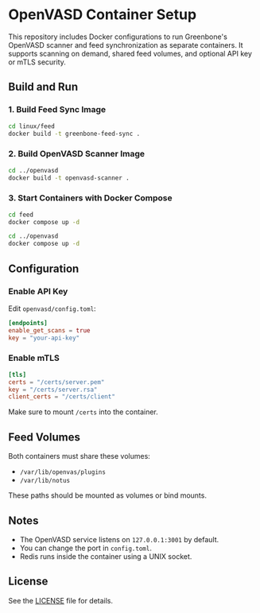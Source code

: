 # OpenVASD Container Setup

This repository includes Docker configurations to run Greenbone's OpenVASD scanner and feed synchronization as separate containers. It supports scanning on demand, shared feed volumes, and optional API key or mTLS security.

## Build and Run

### 1. Build Feed Sync Image

```bash
cd linux/feed
docker build -t greenbone-feed-sync .
````

### 2. Build OpenVASD Scanner Image

```bash
cd ../openvasd
docker build -t openvasd-scanner .
```

### 3. Start Containers with Docker Compose

```bash
cd feed
docker compose up -d

cd ../openvasd
docker compose up -d
```

## Configuration

### Enable API Key

Edit `openvasd/config.toml`:

```toml
[endpoints]
enable_get_scans = true
key = "your-api-key"
```

### Enable mTLS

```toml
[tls]
certs = "/certs/server.pem"
key = "/certs/server.rsa"
client_certs = "/certs/client"
```

Make sure to mount `/certs` into the container.

## Feed Volumes

Both containers must share these volumes:

* `/var/lib/openvas/plugins`
* `/var/lib/notus`

These paths should be mounted as volumes or bind mounts.

## Notes

* The OpenVASD service listens on `127.0.0.1:3001` by default.
* You can change the port in `config.toml`.
* Redis runs inside the container using a UNIX socket.

## License

See the [LICENSE](./LICENSE) file for details.
